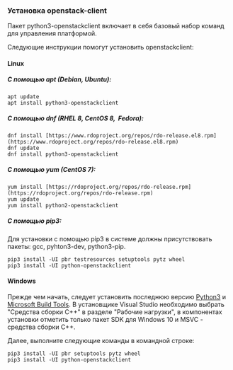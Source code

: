 ### Установка openstack-client

Пакет python3-openstackclient включает в себя базовый набор команд для управления платформой.

Следующие инструкции помогут установить openstackclient:

#### Linux

##### C помощью apt (Debian, Ubuntu):

```
apt update
apt install python3-openstackclient 
```

##### С помощью dnf (RHEL 8, CentOS 8,  Fedora):

```
dnf install [https://www.rdoproject.org/repos/rdo-release.el8.rpm](https://www.rdoproject.org/repos/rdo-release.el8.rpm) 
dnf update
dnf install python3-openstackclient
```

##### С помощью yum (CentOS 7):

```
yum install [https://rdoproject.org/repos/rdo-release.rpm](https://rdoproject.org/repos/rdo-release.rpm) 
yum update
yum install python2-openstackclient
```

##### C помощью pip3:

Для установки с помощью pip3 в системе должны присутствовать пакеты: gcc, pyhton3-dev, python3-pip.

```
pip3 install -UI pbr testresources setuptools pytz wheel
pip3 install -UI python-openstackclient
```

#### Windows

Прежде чем начать, следует установить последнюю версию [Python3](https://www.python.org/downloads/window) и [Microsoft Build Tools](https://visualstudio.microsoft.com/ru/visual-cpp-build-tools/). В установщике Visual Studio необходимо выбрать "Средства сборки C++" в разделе "Рабочие нагрузки", в компонентах установки отметить только пакет SDK для Windows 10 и MSVC - средства сборки C++.

Далее, выполните следующие команды в командной строке:

```
pip3 install -UI pbr setuptools pytz wheel
pip3 install -UI python-openstackclient
```
